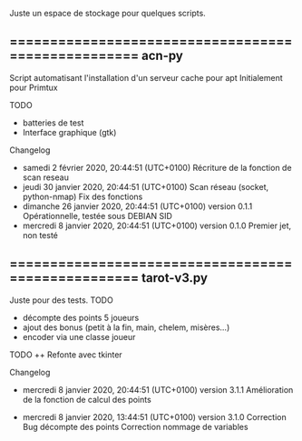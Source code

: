 Juste un espace de stockage pour quelques scripts.


===================================================
acn-py
----------
Script automatisant l'installation d'un serveur cache pour apt
Initialement pour Primtux

TODO
- batteries de test
- Interface graphique (gtk)


Changelog
* samedi 2 février 2020, 20:44:51 (UTC+0100)
   Récriture de la fonction de scan reseau
* jeudi 30 janvier 2020, 20:44:51 (UTC+0100)
   Scan réseau (socket, python-nmap)
   Fix des fonctions
* dimanche 26 janvier 2020, 20:44:51 (UTC+0100)
   version 0.1.1
   Opérationnelle, testée sous DEBIAN SID
* mercredi 8 janvier 2020, 20:44:51 (UTC+0100)
   version 0.1.0
   Premier jet, non testé



===================================================
tarot-v3.py
-----------

Juste pour des tests.
TODO
- décompte des points 5 joueurs
- ajout des bonus (petit à la fin, main, chelem, misères...)
- encoder via une classe joueur

TODO ++
Refonte avec tkinter

Changelog
* mercredi 8 janvier 2020, 20:44:51 (UTC+0100)
  version 3.1.1
  Amélioration de la fonction de calcul des points

* mercredi 8 janvier 2020, 13:44:51 (UTC+0100)
  version 3.1.0
  Correction Bug décompte des points
  Correction nommage de variables
